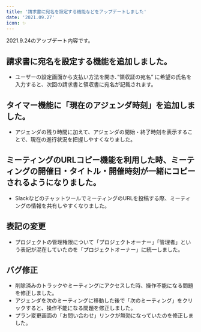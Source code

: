```yaml
---
title: '請求書に宛名を設定する機能などをアップデートしました'
date: '2021.09.27'
icon: ✨
---
```


2021.9.24のアップデート内容です。
## 請求書に宛名を設定する機能を追加しました。
- ユーザーの設定画面から支払い方法を開き、”領収証の宛名” に希望の氏名を入力すると、次回の請求書と領収書に宛名が記載されます。
## タイマー機能に「現在のアジェンダ時刻」を追加しました。
- アジェンダの残り時間に加えて、アジェンダの開始・終了時刻を表示することで、現在の進行状況を把握しやすくなりました。

## ミーティングのURLコピー機能を利用した時、ミーティングの開催日・タイトル・開催時刻が一緒にコピーされるようになりました。
- SlackなどのチャットツールでミーティングのURLを投稿する際、ミーティングの情報を共有しやすくなりました。

## 表記の変更
- プロジェクトの管理権限について「プロジェクトオーナー」「管理者」という表記が混在していたのを「プロジェクトオーナー」に統一しました。

## バグ修正
- 削除済みのトラックやミーティングにアクセスした時、操作不能になる問題を修正しました。
- アジェンダを次のミーティングに移動した後で「次のミーティング」をクリックすると、操作不能になる問題を修正しました。
- プラン変更画面の「お問い合わせ」リンクが無効になっていたのを修正しました。
